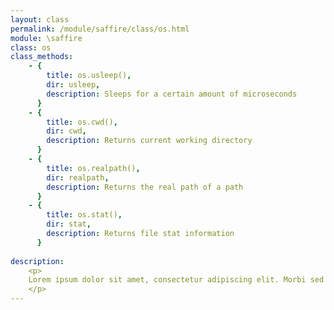 ```yaml
---
layout: class
permalink: /module/saffire/class/os.html
module: \saffire
class: os
class_methods:
    - { 
        title: os.usleep(),
        dir: usleep,
        description: Sleeps for a certain amount of microseconds
      }
    - { 
        title: os.cwd(),
        dir: cwd,
        description: Returns current working directory 
      }
    - { 
        title: os.realpath(),
        dir: realpath,
        description: Returns the real path of a path 
      }
    - { 
        title: os.stat(),
        dir: stat,
        description: Returns file stat information
      }
   
description:
    <p>
    Lorem ipsum dolor sit amet, consectetur adipiscing elit. Morbi sed ultricies nibh. Suspendisse eget sagittis turpis. Nulla turpis ante, aliquam quis elementum quis, hendrerit sed enim. Nunc placerat, sem nec vestibulum pharetra, tortor tellus imperdiet urna, id ullamcorper nibh orci nec metus. Aenean dolor nibh, porttitor eu tristique eget, accumsan eu leo. Phasellus non odio tempor, porta mauris in, consectetur tortor. Pellentesque vel tortor porta, posuere justo vitae, volutpat velit. Phasellus justo mauris, tincidunt vitae leo eget, feugiat ullamcorper odio. Nulla facilisi. Curabitur commodo ac tortor vel auctor.
    </p>
---
```




